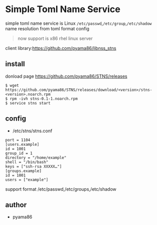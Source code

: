 # Simple Toml Name Service
simple toml name service is Linux `/etc/passwd`,`/etc/group`,`/etc/shadow` name resolution from toml format config
> now support is x86 rhel linux server

client library:https://github.com/pyama86/libnss_stns

## install
donload page <https://github.com/pyama86/STNS/releases>
```
$ wget https://github.com/pyama86/STNS/releases/download/<version>/stns-<version>.noarch.rpm
$ rpm -ivh stns-0.1-1.noarch.rpm
$ service stns start
```

## config
* /etc/stns/stns.conf
```
port = 1104
[users.example]
id = 1001
group_id = 1
directory = "/home/example"
shell = "/bin/bash"
keys = ["ssh-rsa XXXXX…"]
[groups.example]
id = 1001
users = ["example"]
```
support format /etc/passwd,/etc/groups,/etc/shadow

## author
* pyama86
